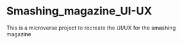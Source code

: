 # Smashing_magazine_UI-UX
This is a microverse project to recreate the UI/UX for the smashing magazine
